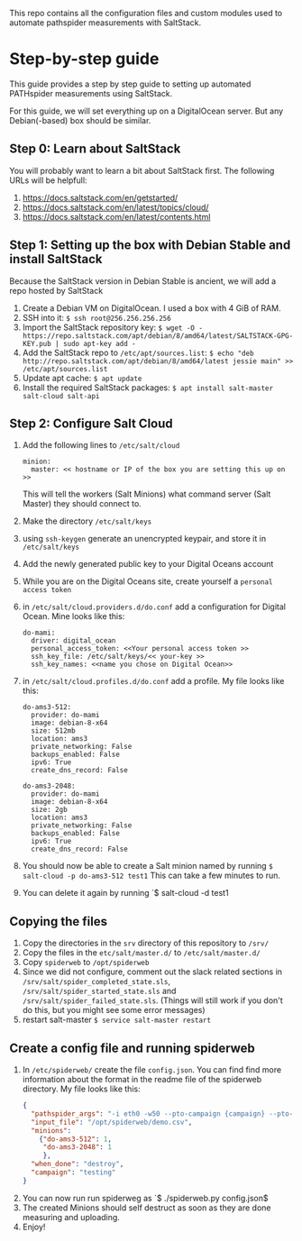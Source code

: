 This repo contains all the configuration files and custom modules used to automate pathspider measurements
with SaltStack.

# Step-by-step guide

This guide provides a step by step guide to setting up automated PATHspider measurements using SaltStack.

For this guide, we will set everything up on a DigitalOcean server. But any Debian(-based) box should be similar.

## Step 0: Learn about SaltStack

You will probably want to learn a bit about SaltStack first.
The following URLs will be helpfull:

1. https://docs.saltstack.com/en/getstarted/
1. https://docs.saltstack.com/en/latest/topics/cloud/
1. https://docs.saltstack.com/en/latest/contents.html

## Step 1: Setting up the box with Debian Stable and install SaltStack

Because the SaltStack version in Debian Stable is ancient,
we will add a repo hosted by SaltStack

1. Create a Debian VM on DigitalOcean. I used a box with 4 GiB of RAM.
1. SSH into it: `$ ssh root@256.256.256.256`
1. Import the SaltStack repository key:
    `$ wget -O - https://repo.saltstack.com/apt/debian/8/amd64/latest/SALTSTACK-GPG-KEY.pub | sudo apt-key add -`
1. Add the SaltStack repo to `/etc/apt/sources.list`:
   `$ echo "deb http://repo.saltstack.com/apt/debian/8/amd64/latest jessie main" >> /etc/apt/sources.list`
1. Update apt cache: `$ apt update`
1. Install the required SaltStack packages:
    `$ apt install salt-master salt-cloud salt-api`

## Step 2: Configure Salt Cloud

1. Add the following lines to `/etc/salt/cloud`
    ```
    minion:
      master: << hostname or IP of the box you are setting this up on >>
    ```
    This will tell the workers (Salt Minions) what command server (Salt Master)
    they should connect to.

1. Make the directory `/etc/salt/keys`
1. using `ssh-keygen` generate an unencrypted keypair, and store it in `/etc/salt/keys`
1. Add the newly generated public key to your Digital Oceans account
1. While you are on the Digital Oceans site, create yourself a `personal access token`
1. in `/etc/salt/cloud.providers.d/do.conf` add a configuration for Digital Ocean.
   Mine looks like this:
   ```
   do-mami:
     driver: digital_ocean
     personal_access_token: <<Your personal access token >>
     ssh_key_file: /etc/salt/keys/<< your-key >>
     ssh_key_names: <<name you chose on Digital Ocean>>
   ```
1. in `/etc/salt/cloud.profiles.d/do.conf` add a profile.
   My file looks like this: 
   ```
   do-ams3-512:
     provider: do-mami
     image: debian-8-x64
     size: 512mb
     location: ams3
     private_networking: False
     backups_enabled: False
     ipv6: True
     create_dns_record: False
   
   do-ams3-2048:
     provider: do-mami
     image: debian-8-x64
     size: 2gb
     location: ams3
     private_networking: False
     backups_enabled: False
     ipv6: True
     create_dns_record: False
	```
1. You should now be able to create a Salt minion named by running
   `$ salt-cloud -p do-ams3-512 test1`
	This can take a few minutes to run.

1. You can delete it again by running
	`$ salt-cloud -d test1

## Copying the files
1. Copy the directories in the `srv` directory of this repository to `/srv/`
1. Copy the files in the `etc/salt/master.d/` to `/etc/salt/master.d/`
1. Copy `spiderweb` to `/opt/spiderweb`
1. Since we did not configure, comment out the slack related sections in 
   `/srv/salt/spider_completed_state.sls`, `/srv/salt/spider_started_state.sls`
   and `/srv/salt/spider_failed_state.sls`.
   (Things will still work if you don't do this, but you might see some error
    messages)
1. restart salt-master `$ service salt-master restart`

## Create a config file and running spiderweb
1. In `/etc/spiderweb/` create the file `config.json`.
   You can find find more information about the format in the readme file of the
   spiderweb directory. My file looks like this:
   ```json 
   {
     "pathspider_args": "-i eth0 -w50 --pto-campaign {campaign} --pto-url https://your.pto.example.com/hdfs --pto-api-key <<you api key>> --pto-filename {id} ecn",
     "input_file": "/opt/spiderweb/demo.csv",
     "minions":
       {"do-ams3-512": 1,
        "do-ams3-2048": 1
        },
     "when_done": "destroy",
     "campaign": "testing"
   }
	```
1. You can now run run spiderweg as `$ ./spiderweb.py config.json$
1. The created Minions should self destruct as soon as they are done measuring and uploading.
1. Enjoy! 
